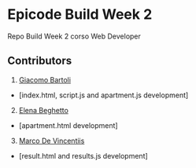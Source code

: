 # Epicode Build Week 2 
Repo Build Week 2 corso Web Developer

## Contributors

1. [Giacomo Bartoli](https://github.com/giacomosx)
- [index.html, script.js and apartment.js development]
2. [Elena Beghetto](https://github.com/aistrale) 
- [apartment.html development]
3. [Marco De Vincentiis](https://github.com/Marco-MDV) 
- [result.html and results.js development]